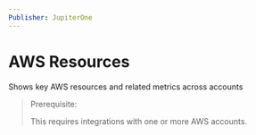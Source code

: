 ```yaml
---
Publisher: JupiterOne
---
```


# AWS Resources

Shows key AWS resources and related metrics across accounts

> Prerequisite:
>
> This requires integrations with one or more AWS accounts.
